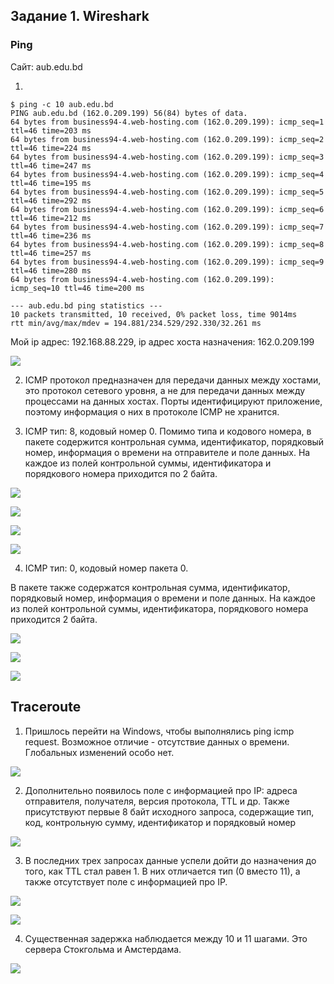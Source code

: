 ## Задание 1. Wireshark

### Ping

Сайт: aub.edu.bd

1. 

```
$ ping -c 10 aub.edu.bd
PING aub.edu.bd (162.0.209.199) 56(84) bytes of data.
64 bytes from business94-4.web-hosting.com (162.0.209.199): icmp_seq=1 ttl=46 time=203 ms
64 bytes from business94-4.web-hosting.com (162.0.209.199): icmp_seq=2 ttl=46 time=224 ms
64 bytes from business94-4.web-hosting.com (162.0.209.199): icmp_seq=3 ttl=46 time=247 ms
64 bytes from business94-4.web-hosting.com (162.0.209.199): icmp_seq=4 ttl=46 time=195 ms
64 bytes from business94-4.web-hosting.com (162.0.209.199): icmp_seq=5 ttl=46 time=292 ms
64 bytes from business94-4.web-hosting.com (162.0.209.199): icmp_seq=6 ttl=46 time=212 ms
64 bytes from business94-4.web-hosting.com (162.0.209.199): icmp_seq=7 ttl=46 time=236 ms
64 bytes from business94-4.web-hosting.com (162.0.209.199): icmp_seq=8 ttl=46 time=257 ms
64 bytes from business94-4.web-hosting.com (162.0.209.199): icmp_seq=9 ttl=46 time=280 ms
64 bytes from business94-4.web-hosting.com (162.0.209.199): icmp_seq=10 ttl=46 time=200 ms

--- aub.edu.bd ping statistics ---
10 packets transmitted, 10 received, 0% packet loss, time 9014ms
rtt min/avg/max/mdev = 194.881/234.529/292.330/32.261 ms
```

Мой ip адрес: 192.168.88.229, ip адрес хоста назначения: 162.0.209.199

![](imgs/lab9_0.png)

2. ICMP протокол предназначен для передачи данных между хостами, это протокол 
сетевого уровня, а не для передачи данных между процессами на данных хостах.
   Порты идентифицируют приложение, поэтому информация о них в протоколе ICMP не хранится.
   
3. ICMP тип: 8, кодовый номер 0. Помимо типа и кодового номера, в пакете содержится
контрольная сумма, идентификатор, порядковый номер, информация о времени на отправителе
   и поле данных. На каждое из полей контрольной суммы, идентификатора и порядкового номера
   приходится по 2 байта.
   
![](imgs/lab9_1.png)

![](imgs/lab9_2.png)

![](imgs/lab9_3.png)

![](imgs/lab9_4.png)

4. ICMP тип: 0, кодовый номер пакета 0.

В пакете также содержатся контрольная сумма, идентификатор, порядковый номер,
информация о времени и поле данных. На каждое из полей контрольной суммы, идентификатора,
порядкового номера приходится 2 байта.

![](imgs/lab9_5.png)

![](imgs/lab9_6.png)

![](imgs/lab9_7.png)

## Traceroute

1. Пришлось перейти на Windows, чтобы выполнялись ping icmp request. Возможное отличие -
отсутствие данных о времени. Глобальных изменений особо нет.

![](imgs/lab9_8.jpg)

2. Дополнительно появилось поле с информацией про IP: адреса отправителя, получателя,
версия протокола, TTL и др. Также присутствуют первые 8 байт исходного запроса, 
   содержащие тип, код, контрольную сумму, идентификатор и порядковый номер
   
![](imgs/lab9_9.jpg)

3. В последних трех запросах данные успели дойти до назначения до того, как TTL стал равен 1.
В них отличается тип (0 вместо 11), а также отсутствует поле с информацией про IP.
   
![](imgs/lab9_10.jpg)

![](imgs/lab9_11.jpg)

4. Существенная задержка наблюдается между 10 и 11 шагами. Это сервера Стокгольма и Амстердама.

![](imgs/lab9_12.jpg)
